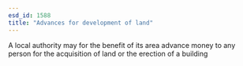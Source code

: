 ```yaml
---
esd_id: 1588
title: "Advances for development of land"
---
```


A local authority may for the benefit of its area advance money to any person for the acquisition of land or the erection of a building 

